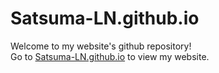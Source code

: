 # Satsuma-LN.github.io
Welcome to my website's github repository!  
Go to [Satsuma-LN.github.io](https://Satsuma-LN.github.io) to view my website.
